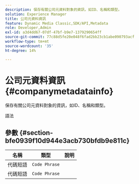 ```yaml
---
description: 保存有關公司元資料對象的資訊，如ID、名稱和類型。
solution: Experience Manager
title: 公司元資料資訊
feature: Dynamic Media Classic,SDK/API,Metadata
role: Developer,Admin
exl-id: a3d4dd67-07df-47bf-b9e7-1379290654ff
source-git-commit: 77c88d5fe20e048f6fad2bb23cb1abe090793acf
workflow-type: tm+mt
source-wordcount: '35'
ht-degree: 14%

---
```


# 公司元資料資訊{#companymetadatainfo}

保存有關公司元資料對象的資訊，如ID、名稱和類型。

語法

## 參數 {#section-bfe0939f10d944e3acb730bfdb9e811c}

| 名稱 | 類型 | 說明 |
|---|---|---|
| 代碼短語 | `Code Phrase` |  |
| 代碼短語 | `Code Phrase` |  |
